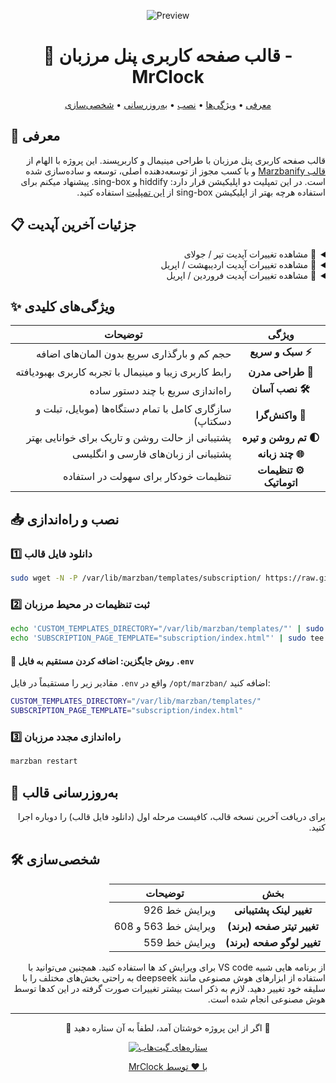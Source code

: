 <div align="center">
  
![Preview](preview.png)

# 📌 قالب صفحه کاربری پنل مرزبان - MrClock

<p align="center">
  <a href="#معرفی">معرفی</a> •
  <a href="#ویژگی‌ها">ویژگی‌ها</a> •
  <a href="#نصب">نصب</a> •
  <a href="#به‌روزرسانی">به‌روزرسانی</a> •
  <a href="#شخصی‌سازی">شخصی‌سازی</a>
</p>

</div>

<a name="معرفی"></a>
## 🎨 معرفی

<p dir="rtl">
قالب صفحه کاربری پنل مرزبان با طراحی مینیمال و کاربرپسند. این پروژه با الهام از 
<a href="https://github.com/dermv/marzbanify-template/tree/main">قالب Marzbanify</a>
و با کسب مجوز از توسعه‌دهنده اصلی، توسعه و ساده‌سازی شده است. در این تمپلیت دو اپلیکیشن قرار دارد: hiddify و sing-box. پیشنهاد میکنم برای استفاده هرچه بهتر از اپلیکیشن sing-box از 
<a href="https://github.com/Mrclocks/MrClock-SingBox-Template">این تمپلیت</a>
استفاده کنید.
</p>

<a name="تغییرات"></a>
## 📋 جزئیات آخرین آپدیت
<details dir="rtl">
<summary>🔄 مشاهده تغییرات آپدیت تیر / جولای</summary>

<div dir="rtl">

- اضافه شدن اپ Happ
- اضافه شدن کپی تمام کانفیگ ها
- آپدیت لینک برنامه ها
- اصلاح و بهینه‌سازی کدها

</div>
</details>

<details dir="rtl">
<summary>🔄 مشاهده تغییرات آپدیت اردیبهشت / اپریل</summary>

<div dir="rtl">

- اضافه شدن لوگو برند
- باز طراحی دکمه ها
- خوانایی بیشتر رنگ ها
- بهبود فاصله ها و اندازه ها
- اصلاح و بهینه‌سازی کدها

</div>
</details>
<details dir="rtl">
<summary>🔄 مشاهده تغییرات آپدیت فروردین / اپریل</summary>

<div dir="rtl">

- اضافه شدن تم روشن
- اضافه شدن زبان انگلیسی
- اضافه شدن QR کد
- اضافه شدن تیتر برند
- بروزرسانی لینک‌ برنامه‌ها
- اصلاح و بهینه‌سازی کدها
- بهینه‌سازی طراحی و رابط کاربری

</div>
</details>

<a name="ویژگی‌ها"></a>
## ✨ ویژگی‌های کلیدی

<div dir="rtl" align="center">

| ویژگی | توضیحات |
|:-----:|---------|
| **⚡ سبک و سریع** | حجم کم و بارگذاری سریع بدون المان‌های اضافه |
| **🎨 طراحی مدرن** | رابط کاربری زیبا و مینیمال با تجربه کاربری بهبودیافته |
| **🛠 نصب آسان** | راه‌اندازی سریع با چند دستور ساده |
| **📱 واکنش‌گرا** | سازگاری کامل با تمام دستگاه‌ها (موبایل، تبلت و دسکتاپ) |
| **🌓 تم روشن و تیره** | پشتیبانی از حالت روشن و تاریک برای خوانایی بهتر |
| **🌐 چند زبانه** | پشتیبانی از زبان‌های فارسی و انگلیسی |
| **⚙️ تنظیمات اتوماتیک** | تنظیمات خودکار برای سهولت در استفاده |

</div>

<a name="نصب"></a>
## 📥 نصب و راه‌اندازی

<div>

### 1️⃣ دانلود فایل قالب

</div>

```bash
sudo wget -N -P /var/lib/marzban/templates/subscription/ https://raw.githubusercontent.com/Mrclocks/MrClock-Subscription-Template/main/index.html
```

<div>

### 2️⃣ ثبت تنظیمات در محیط مرزبان

</div>

```bash
echo 'CUSTOM_TEMPLATES_DIRECTORY="/var/lib/marzban/templates/"' | sudo tee -a /opt/marzban/.env
echo 'SUBSCRIPTION_PAGE_TEMPLATE="subscription/index.html"' | sudo tee -a /opt/marzban/.env
```

<div>

#### 📝 روش جایگزین: اضافه کردن مستقیم به فایل `.env`

مقادیر زیر را مستقیماً در فایل `.env` واقع در `/opt/marzban/` اضافه کنید:

</div>

```bash
CUSTOM_TEMPLATES_DIRECTORY="/var/lib/marzban/templates/"
SUBSCRIPTION_PAGE_TEMPLATE="subscription/index.html"
```

<div>

### 3️⃣ راه‌اندازی مجدد مرزبان

</div>

```bash
marzban restart
```

<div>

## 🔄 به‌روزرسانی قالب

<div dir="rtl" align="right">
  <p>برای دریافت آخرین نسخه قالب، کافیست مرحله اول (دانلود فایل قالب) را دوباره اجرا کنید.</p>
</div>

<a name="شخصی‌سازی"></a>
## 🛠 شخصی‌سازی

<div dir="rtl" align="center">

| بخش | توضیحات |
|:-----:|---------|
| **تغییر لینک پشتیبانی** | ویرایش خط 926 |
| **تغییر تیتر صفحه (برند)** | ویرایش خط 563 و 608 |
| **تغییر لوگو صفحه (برند)** | ویرایش خط 559 |


</div>

<div dir="rtl" align="right">
  <p> از برنامه هایی شبیه VS code برای ویرایش کد ها استفاده کنید. همچنین می‌توانید با استفاده از ابزارهای هوش مصنوعی مانند deepseek به راحتی بخش‌های مختلف را با سلیقه خود تغییر دهید. لازم به ذکر است بیشتر تغییرات صورت گرفته در این کد‌ها توسط هوش مصنوعی انجام شده است.</p>
</div>

---


<div align="center">
  <p dir="rtl">🌟 اگر از این پروژه خوشتان آمد، لطفاً به آن ستاره دهید 🌟</p>
  
  <p>
    <a href="https://github.com/Mrclocks/MrClock-Subscription-Template">
      <img src="https://img.shields.io/github/stars/Mrclocks/MrClock-Subscription-Template?style=social" alt="ستاره‌های گیت‌هاب">
  </p>
  
  <p dir="rtl">با ❤️ توسط MrClock</p>
</div>
